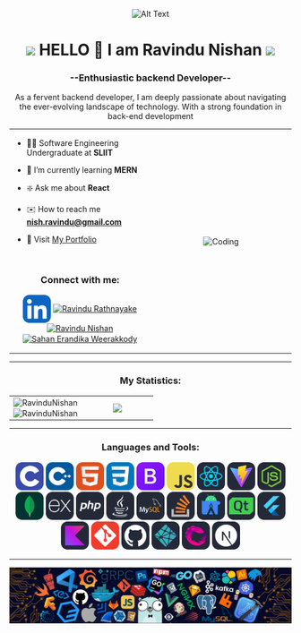 <p align="center"><img src="https://user-images.githubusercontent.com/74038190/212749447-bfb7e725-6987-49d9-ae85-2015e3e7cc41.gif" alt="Alt Text" width="300px"></p>
<h1 align="center"> <img src="https://user-images.githubusercontent.com/74038190/216120974-24a76b31-7f39-41f1-a38f-b3c1377cc612.png" width = 30px/>  HELLO 👋 I am Ravindu Nishan   <img src="https://user-images.githubusercontent.com/74038190/216120974-24a76b31-7f39-41f1-a38f-b3c1377cc612.png" width = 30px/></h1>
<h3 align="center"> --Enthusiastic backend Developer-- </h3>
<p align="center"> As a fervent backend developer, I am deeply passionate about navigating the ever-evolving landscape of technology. With a strong foundation in  back-end development </p>

<table align="center">
<tr border="none">
<td width="50%" align="left">

- 🧑‍🎓 Software Engineering Undergraduate at **SLIIT**

- 🔰 I’m currently learning **MERN**

- ❇️ Ask me about **React**

- ✉️ How to reach me **nish.ravindu@gmail.com**
  
- 🌵 Visit <a href="https://iamsahan.live/">My Portfolio</a>

<br/>
<h3 align="center">Connect with me:</h3>
<p align="center">
<a href="https://www.linkedin.com/in/ravindurathnayake" target="blank"><img align="center" src="https://github.com/tandpfun/skill-icons/blob/main/icons/LinkedIn.svg" alt="Ravindu Nishan" height="50" width="50" /></a>
<a href="https://stackoverflow.com/users/23341511/ravindu-nishan-rathnayake" target="blank"><img align="center" src="https://raw.githubusercontent.com/rahuldkjain/github-profile-readme-generator/master/src/images/icons/Social/stack-overflow.svg" alt="Ravindu Rathnayake" height="50" width="50" /></a>
<a href="https://facebook.com" target="blank"><img align="center" src="https://raw.githubusercontent.com/rahuldkjain/github-profile-readme-generator/master/src/images/icons/Social/facebook.svg" alt="Ravindu Nishan" height="50" width="50" /></a>
<a href="https://www.instagram.com" target="blank"><img align="center" src="https://www.edigitalagency.com.au/wp-content/uploads/new-Instagram-icon-png-full-colour.png" alt="Sahan Erandika Weerakkody" height="50" width="50" /></a> 
</p>

</td>
<td width="50%" align="center">

  <img align="center" alt="Coding" width="400" src="https://user-images.githubusercontent.com/74038190/219923809-b86dc415-a0c2-4a38-bc88-ad6cf06395a8.gif">

  
  </td>
</tr>
</table>

---

<h3 align="center">My Statistics:</h3>
<p align="center">
<table align="center">
<tr border="none">
<td width="50%" align="center">
  
  <img align="center" src="https://github-readme-stats.vercel.app/api?username=RavinduNishan&show_icons=true&locale=en&theme=dark" alt="RavinduNishan" />
  <br>
  <img align="center" src="https://github-readme-streak-stats.herokuapp.com/?user=RavinduNishan&theme=dark" alt="RavinduNishan" />
</td>
<td width="50%" align="center">

  <img  align="center"  src="https://github-readme-stats.anuraghazra1.vercel.app/api/top-langs/?username=RavinduNishan&hide_border=false&no-frame=true&langs_count=10&theme=dark"/>
  
  </td>
</tr>
</table>

---

<h3 align="center">Languages and Tools:</h3>
<p align="center"> 
  <img src="https://github.com/tandpfun/skill-icons/blob/main/icons/C.svg" alt="c" width="50" height="50"/>
  <img src="https://github.com/tandpfun/skill-icons/blob/main/icons/CPP.svg" alt="c" width="50" height="50"/>
  <img src="https://github.com/tandpfun/skill-icons/blob/main/icons/HTML.svg" alt="c" width="50" height="50"/>
  <img src="https://github.com/tandpfun/skill-icons/blob/main/icons/CSS.svg" alt="c" width="50" height="50"/>
  <img src="https://github.com/tandpfun/skill-icons/blob/main/icons/Bootstrap.svg" alt="c" width="50" height="50"/>
  <img src="https://github.com/tandpfun/skill-icons/blob/main/icons/JavaScript.svg" alt="c" width="50" height="50"/>
  <img src="https://github.com/tandpfun/skill-icons/blob/main/icons/React-Dark.svg" alt="c" width="50" height="50"/>
  <img src="https://github.com/tandpfun/skill-icons/blob/main/icons/Vite-Dark.svg" alt="c" width="50" height="50"/>
  <img src="https://github.com/tandpfun/skill-icons/blob/main/icons/NodeJS-Dark.svg" alt="c" width="50" height="50"/>
  <img src="https://github.com/tandpfun/skill-icons/blob/main/icons/MongoDB.svg" alt="c" width="50" height="50"/>
  <img src="https://github.com/tandpfun/skill-icons/blob/main/icons/ExpressJS-Dark.svg" alt="c" width="50" height="50"/>
  <img src="https://github.com/tandpfun/skill-icons/blob/main/icons/PHP-Dark.svg" alt="c" width="50" height="50"/>
  <img src="https://github.com/tandpfun/skill-icons/blob/main/icons/Java-Dark.svg" alt="c" width="50" height="50"/>
  <img src="https://github.com/tandpfun/skill-icons/blob/main/icons/MySQL-Dark.svg" alt="c" width="50" height="50"/>
  <img src="https://github.com/tandpfun/skill-icons/blob/main/icons/StackOverflow-Dark.svg" alt="c" width="50" height="50"/>
  <img src="https://github.com/tandpfun/skill-icons/blob/main/icons/AndroidStudio-Dark.svg" alt="c" width="50" height="50"/>
  <img src="https://github.com/tandpfun/skill-icons/blob/main/icons/QT-Dark.svg" alt="c" width="50" height="50"/>
  <img src="https://github.com/tandpfun/skill-icons/blob/main/icons/Flutter-Dark.svg" alt="c" width="50" height="50"/>
  <img src="https://github.com/tandpfun/skill-icons/blob/main/icons/Kotlin-Dark.svg" alt="c" width="50" height="50"/>
  <img src="https://github.com/tandpfun/skill-icons/blob/main/icons/Git.svg" alt="c" width="50" height="50"/>
  <img src="https://github.com/tandpfun/skill-icons/blob/main/icons/Github-Dark.svg" alt="c" width="50" height="50"/>
  <img src="https://github.com/tandpfun/skill-icons/blob/main/icons/Netlify-Dark.svg" alt="c" width="50" height="50"/>
  <img src="https://github.com/tandpfun/skill-icons/blob/main/icons/ReactiveX-Dark.svg" alt="c" width="50" height="50"/>
  <img src="https://github.com/tandpfun/skill-icons/blob/main/icons/NextJS-Dark.svg" alt="c" width="50" height="50"/>
</p>

---

<img align="center" src="https://github.com/iamsahan/cool-gifs-github/blob/main/images/240304586-d48893bd-0757-481c-8d7e-ba3e163feae7-2.png" />
